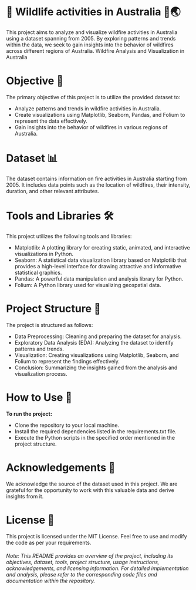 # 🌿 Wildlife activities in Australia 🌿🌏
This project aims to analyze and visualize wildfire activities in Australia using a dataset spanning from 2005. By exploring patterns and trends within the data, we seek to gain insights into the behavior of wildfires across different regions of Australia.
Wildfire Analysis and Visualization in Australia

# Objective 🎯
The primary objective of this project is to utilize the provided dataset to:

* Analyze patterns and trends in wildfire activities in Australia.
* Create visualizations using Matplotlib, Seaborn, Pandas, and Folium to represent the data effectively.
* Gain insights into the behavior of wildfires in various regions of Australia.

# Dataset 📊
The dataset contains information on fire activities in Australia starting from 2005. It includes data points such as the location of wildfires, their intensity, duration, and other relevant attributes.

# Tools and Libraries 🛠️
This project utilizes the following tools and libraries:

* Matplotlib: A plotting library for creating static, animated, and interactive visualizations in Python.
* Seaborn: A statistical data visualization library based on Matplotlib that provides a high-level interface for drawing attractive and informative statistical graphics.
* Pandas: A powerful data manipulation and analysis library for Python.
* Folium: A Python library used for visualizing geospatial data.

# Project Structure 📁
The project is structured as follows:

* Data Preprocessing: Cleaning and preparing the dataset for analysis.
* Exploratory Data Analysis (EDA): Analyzing the dataset to identify patterns and trends.
* Visualization: Creating visualizations using Matplotlib, Seaborn, and Folium to represent the findings effectively.
* Conclusion: Summarizing the insights gained from the analysis and visualization process.

# How to Use 🚀
**To run the project:**

* Clone the repository to your local machine.
* Install the required dependencies listed in the requirements.txt file.
* Execute the Python scripts in the specified order mentioned in the project structure.

# Acknowledgements 🙏
We acknowledge the source of the dataset used in this project. We are grateful for the opportunity to work with this valuable data and derive insights from it.

# License 📝
This project is licensed under the MIT License. Feel free to use and modify the code as per your requirements.

###### Note: This README provides an overview of the project, including its objectives, dataset, tools, project structure, usage instructions, acknowledgements, and licensing information. For detailed implementation and analysis, please refer to the corresponding code files and documentation within the repository.



